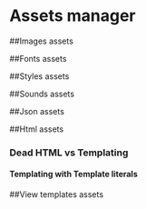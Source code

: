 # Assets manager

##Images assets

##Fonts assets

##Styles assets

##Sounds assets

##Json assets

##Html assets

### Dead HTML vs Templating

#### Templating with Template literals

##View templates assets
